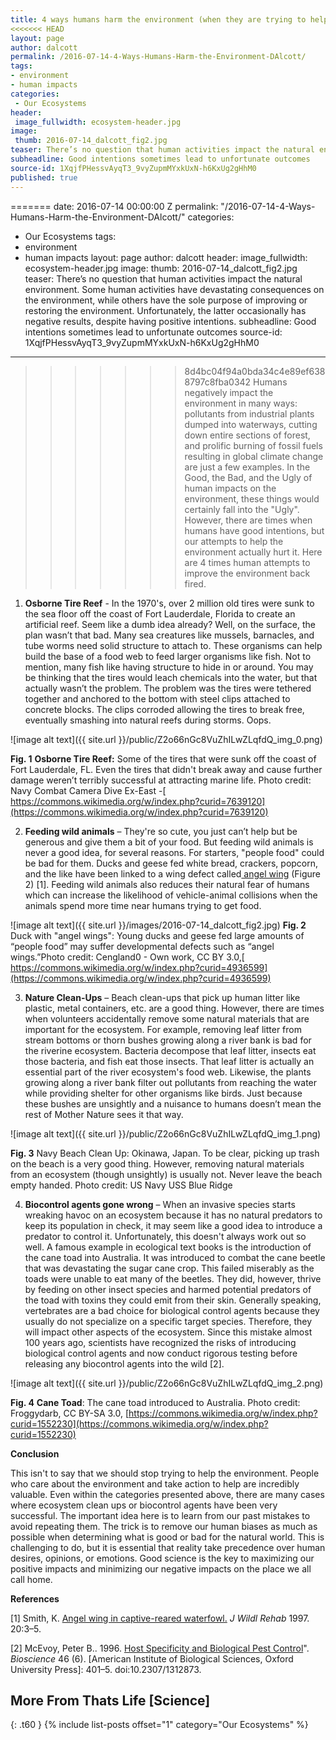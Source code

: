 ```yaml
---
title: 4 ways humans harm the environment (when they are trying to help)
<<<<<<< HEAD
layout: page
author: dalcott
permalink: /2016-07-14-4-Ways-Humans-Harm-the-Environment-DAlcott/
tags:
- environment
- human impacts
categories:
 - Our Ecosystems
header:
 image_fullwidth: ecosystem-header.jpg
image:
 thumb: 2016-07-14_dalcott_fig2.jpg
teaser: There’s no question that human activities impact the natural environment. Some human activities have devastating consequences on the environment, while others have the sole purpose of improving or restoring the environment. Unfortunately, the latter occasionally has negative results, despite having positive intentions.
subheadline: Good intentions sometimes lead to unfortunate outcomes
source-id: 1XqjfPHessvAyqT3_9vyZupmMYxkUxN-h6KxUg2gHhM0
published: true
---
```

=======
date: 2016-07-14 00:00:00 Z
permalink: "/2016-07-14-4-Ways-Humans-Harm-the-Environment-DAlcott/"
categories:
- Our Ecosystems
tags:
- environment
- human impacts
layout: page
author: dalcott
header:
  image_fullwidth: ecosystem-header.jpg
image:
  thumb: 2016-07-14_dalcott_fig2.jpg
teaser: There’s no question that human activities impact the natural environment.
  Some human activities have devastating consequences on the environment, while others
  have the sole purpose of improving or restoring the environment. Unfortunately,
  the latter occasionally has negative results, despite having positive intentions.
subheadline: Good intentions sometimes lead to unfortunate outcomes
source-id: 1XqjfPHessvAyqT3_9vyZupmMYxkUxN-h6KxUg2gHhM0
---

>>>>>>> 8d4bc04f94a0bda34c4e89ef6388797c8fba0342
Humans negatively impact the environment in many ways: pollutants from industrial plants dumped into waterways, cutting down entire sections of forest, and prolific burning of fossil fuels resulting in global climate change are just a few examples. In the Good, the Bad, and the Ugly of human impacts on the environment, these things would certainly fall into the "Ugly". However, there are times when humans have good intentions, but our attempts to help the environment actually hurt it. Here are 4 times human attempts to improve the environment back fired.

1) **Osborne Tire Reef**  - In the 1970's, over 2 million old tires were sunk to the sea floor off the coast of Fort Lauderdale, Florida to create an artificial reef. Seem like a dumb idea already? Well, on the surface, the plan wasn’t that bad. Many sea creatures like mussels, barnacles, and tube worms need solid structure to attach to. These organisms can help build the base of a food web to feed larger organisms like fish. Not to mention, many fish like having structure to hide in or around. You may be thinking that the tires would leach chemicals into the water, but that actually wasn’t the problem. The problem was the tires were tethered together and anchored to the bottom with steel clips attached to concrete blocks. The clips corroded allowing the tires to break free, eventually smashing into natural reefs during storms. Oops.

 

 ![image alt text]({{ site.url }}/public/Z2o66nGc8VuZhILwZLqfdQ_img_0.png)

**Fig. 1** **Osborne Tire Reef\:** Some of the tires that were sunk off the coast of Fort Lauderdale, FL. Even the tires that didn't break away and cause further damage weren’t terribly successful at attracting marine life. Photo credit: Navy Combat Camera Dive Ex-East -[ https://commons.wikimedia.org/w/index.php?curid=7639120](https://commons.wikimedia.org/w/index.php?curid=7639120)

 

 

2) **Feeding wild animals** – They're so cute, you just can’t help but be generous and give them a bit of your food. But feeding wild animals is never a good idea, for several reasons.  For starters, "people food" could be bad for them. Ducks and geese fed white bread, crackers, popcorn, and the like have been linked to a wing defect called[ angel wing](https://en.wikipedia.org/wiki/Angel_wing) (Figure 2) [1]. Feeding wild animals also reduces their natural fear of humans which can increase the likelihood of vehicle-animal collisions when the animals spend more time near humans trying to get food.

 ![image alt text]({{ site.url }}/images/2016-07-14_dalcott_fig2.jpg)
**Fig. 2** Duck with "angel wings": Young ducks and geese fed large amounts of “people food” may suffer developmental defects such as “angel wings.”Photo credit: Cengland0 - Own work, CC BY 3.0,[ https://commons.wikimedia.org/w/index.php?curid=4936599](https://commons.wikimedia.org/w/index.php?curid=4936599)

 

3) **Nature Clean-Ups** – Beach clean-ups that pick up human litter like plastic, metal containers, etc. are a good thing. However, there are times when volunteers accidentally remove some natural materials that are important for the ecosystem. For example, removing leaf litter from stream bottoms or thorn bushes growing along a river bank is bad for the riverine ecosystem. Bacteria decompose that leaf litter, insects eat those bacteria, and fish eat those insects. That leaf litter is actually an essential part of the river ecosystem's food web. Likewise, the plants growing along a river bank filter out pollutants from reaching the water while providing shelter for other organisms like birds. Just because these bushes are unsightly and a nuisance to humans doesn’t mean the rest of Mother Nature sees it that way.

![image alt text]({{ site.url }}/public/Z2o66nGc8VuZhILwZLqfdQ_img_1.png)

**Fig. 3** Navy Beach Clean Up: Okinawa, Japan. To be clear, picking up trash on the beach is a very good thing. However, removing natural materials from an ecosystem (though unsightly) is usually not. Never leave the beach empty handed. Photo credit: US Navy USS Blue Ridge

 

4) **Biocontrol agents gone wrong** – When an invasive species starts wreaking havoc on an ecosystem because it has no natural predators to keep its population in check, it may seem like a good idea to introduce a predator to control it. Unfortunately, this doesn't always work out so well. A famous example in ecological text books is the introduction of the cane toad into Australia. It was introduced to combat the cane beetle that was devastating the sugar cane crop. This failed miserably as the toads were unable to eat many of the beetles. They did, however, thrive by feeding on other insect species and harmed potential predators of the toad with toxins they could emit from their skin. Generally speaking, vertebrates are a bad choice for biological control agents because they usually do not specialize on a specific target species. Therefore, they will impact other aspects of the ecosystem. Since this mistake almost 100 years ago, scientists have recognized the risks of introducing biological control agents and now conduct rigorous testing before releasing any biocontrol agents into the wild [2].

 

![image alt text]({{ site.url }}/public/Z2o66nGc8VuZhILwZLqfdQ_img_2.png)

**Fig. 4** **Cane Toad**\: The cane toad introduced to Australia. Photo credit: Froggydarb, CC BY-SA 3.0, [https://commons.wikimedia.org/w/index.php?curid=1552230](https://commons.wikimedia.org/w/index.php?curid=1552230)

 

**Conclusion**

This isn't to say that we should stop trying to help the environment. People who care about the environment and take action to help are incredibly valuable. Even within the categories presented above, there are many cases where ecosystem clean ups or biocontrol agents have been very successful. The important idea here is to learn from our past mistakes to avoid repeating them. The trick is to remove our human biases as much as possible when determining what is good or bad for the natural world. This is challenging to do, but it is essential that reality take precedence over human desires, opinions, or emotions. Good science is the key to maximizing our positive impacts and minimizing our negative impacts on the place we all call home.

 

**References**

 

[1] Smith, K. [Angel wing in captive-reared waterfowl.](https://theiwrc.org/wp-content/uploads/2010/07/Volume-20-No.-4-Winter-1997.pdf) *J Wildl Rehab* 1997. 20:3–5.

 

[2] McEvoy, Peter B.. 1996. [Host Specificity and Biological Pest Control](http://www.jstor.org/stable/1312873?seq=1#page_scan_tab_contents)". *Bioscience* 46 (6). [American Institute of Biological Sciences, Oxford University Press]: 401–5. doi:10.2307/1312873.

## More From Thats Life [Science]
{: .t60 }
{% include list-posts offset="1" category="Our Ecosystems" %} 
